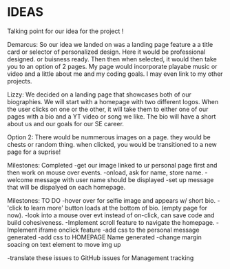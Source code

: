 # IDEAS #

Talking point for our idea for the project !

Demarcus: So our idea we landed on was a landing page feature a a title card or selector of personalized design. Here it would be professional designed. or buisness ready. Then then when selected, it would then take you to an option of 2 pages. My page would incorporate playabe music or video and a little about me and my coding goals. I may even link to my other projects. 

Lizzy: We decided on a landing page that showcases both of our biographies. We will start with a homepage with two different logos. When the user clicks on one or the other, it will take them to either one of our pages with a bio and a YT video or song we like. The bio will have a short about us and our goals for our SE career.

Option 2: There would be nummerous images on a page. they would be chests or random thing. when clicked, you would be transitioned to a new page for a suprise!


Milestones: Completed
-get our image linked to ur personal page first and then work on mouse over events.
-onload, ask for name, store name. 
-welcome message with user name should be displayed
-set up message that will be dispalyed on each homepage. 


Milestones: TO DO
-hover over for selfie image and appears w/ short bio.
-'click to learn more' button loads at the bottom of bio. (empty page for now).
-look into a mouse over evt instead of on-click, can save code and build cohesiveness.
-Implement scroll feature to navigate the homepage.
-Implement iframe onclick feature
-add css to the personal message generated
-add css to HOMEPAGE Name generated
-change margin soacing on text element to move img up


-translate these issues to GitHub issues for Management tracking

